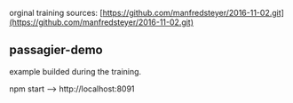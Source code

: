 orginal training sources: [https://github.com/manfredsteyer/2016-11-02.git](https://github.com/manfredsteyer/2016-11-02.git)

passagier-demo
--------------

example builded during the training.

npm start
--> http://localhost:8091

